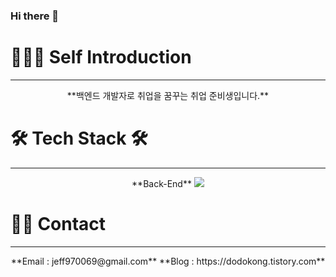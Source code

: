 ### Hi there 👋

<!--
**dokongMin/dokongMin** is a ✨ _special_ ✨ repository because its `README.md` (this file) appears on your GitHub profile.

Here are some ideas to get you started:

- 🔭 I’m currently working on ...
- 🌱 I’m currently learning ...
- 👯 I’m looking to collaborate on ...
- 🤔 I’m looking for help with ...
- 💬 Ask me about ...
- 📫 How to reach me: ...
- 😄 Pronouns: ...
- ⚡ Fun fact: ...
-->


# 🧑🏻‍💻 Self Introduction
---
<div align="center">
**백엔드 개발자로 취업을 꿈꾸는 취업 준비생입니다.**
</div>


# 🛠️ Tech Stack 🛠️
---
<div align="center">
**Back-End**
<img src="https://img.shields.io/badge/bright-green?style=for-the-badge&logo=Spring Boot&logoColor=white">
</div>


# 👋🏻 Contact
---
<div align="center">
**Email : jeff970069@gmail.com**
**Blog : https://dodokong.tistory.com**
</div>
